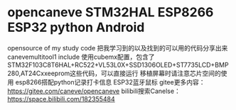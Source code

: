 # opencaneve STM32HAL ESP8266 ESP32 python Android
opensource of my study code 把我学习到的以及找到的可以用的代码分享出来 canevemultitool1 include 使用cubemx配置，包含了 STM32F103C8T6HAL+RC522+VL53L0X+SSD1306OLED+ST7735LCD+BMP280,AT24Cxxeeprom这些代码，可以直接运行 移植屏幕时请注意芯片空间的使用 esp8266搭配python记录打卡信息 ESP32蓝牙鼠标 
gitee更多内容：https://gitee.com/caneve/opencaneve
bilibili搜索Canelse：https://space.bilibili.com/182355484
